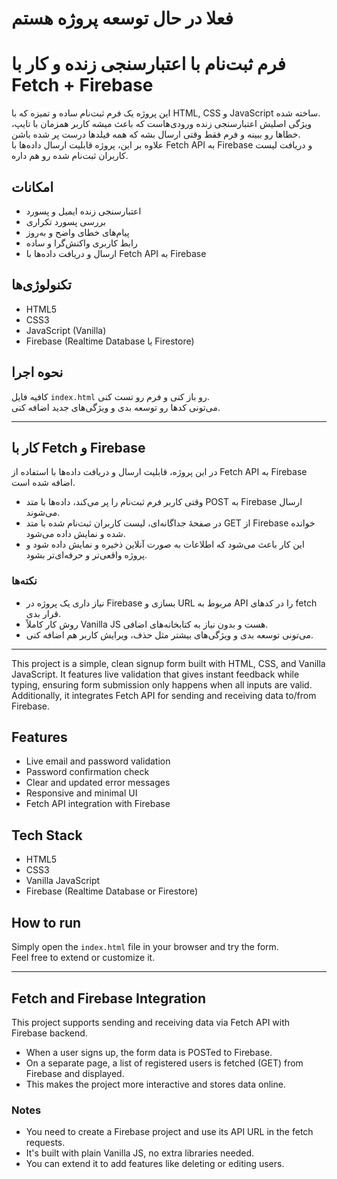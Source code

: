 # فعلا در حال توسعه پروژه هستم 
# فرم ثبت‌نام با اعتبارسنجی زنده و کار با Fetch + Firebase

این پروژه یک فرم ثبت‌نام ساده و تمیزه که با HTML, CSS و JavaScript ساخته شده.  
ویژگی اصلیش اعتبارسنجی زنده ورودی‌هاست که باعث میشه کاربر همزمان با تایپ، خطاها رو ببینه و فرم فقط وقتی ارسال بشه که همه فیلدها درست پر شده باشن.  
علاوه بر این، پروژه قابلیت ارسال داده‌ها با Fetch API به Firebase و دریافت لیست کاربران ثبت‌نام شده رو هم داره.

## امکانات
- اعتبارسنجی زنده ایمیل و پسورد  
- بررسی پسورد تکراری  
- پیام‌های خطای واضح و به‌روز  
- رابط کاربری واکنش‌گرا و ساده  
- ارسال و دریافت داده‌ها با Fetch API به Firebase

## تکنولوژی‌ها
- HTML5  
- CSS3  
- JavaScript (Vanilla)  
- Firebase (Realtime Database یا Firestore)

## نحوه اجرا
کافیه فایل `index.html` رو باز کنی و فرم رو تست کنی.  
می‌تونی کدها رو توسعه بدی و ویژگی‌های جدید اضافه کنی.

---

## کار با Fetch و Firebase

در این پروژه، قابلیت ارسال و دریافت داده‌ها با استفاده از Fetch API به Firebase اضافه شده است.  
- وقتی کاربر فرم ثبت‌نام را پر می‌کند، داده‌ها با متد POST به Firebase ارسال می‌شوند.  
- در صفحهٔ جداگانه‌ای، لیست کاربران ثبت‌نام شده با متد GET از Firebase خوانده شده و نمایش داده می‌شود.  
- این کار باعث می‌شود که اطلاعات به صورت آنلاین ذخیره و نمایش داده شود و پروژه واقعی‌تر و حرفه‌ای‌تر بشود.

### نکته‌ها  
- نیاز داری یک پروژه در Firebase بسازی و URL مربوط به API را در کدهای fetch قرار بدی.  
- روش کار کاملاً Vanilla JS هست و بدون نیاز به کتابخانه‌های اضافی.  
- می‌تونی توسعه بدی و ویژگی‌های بیشتر مثل حذف، ویرایش کاربر هم اضافه کنی.

---

This project is a simple, clean signup form built with HTML, CSS, and Vanilla JavaScript. It features live validation that gives instant feedback while typing, ensuring form submission only happens when all inputs are valid.  
Additionally, it integrates Fetch API for sending and receiving data to/from Firebase.

## Features
- Live email and password validation  
- Password confirmation check  
- Clear and updated error messages  
- Responsive and minimal UI  
- Fetch API integration with Firebase

## Tech Stack
- HTML5  
- CSS3  
- Vanilla JavaScript  
- Firebase (Realtime Database or Firestore)

## How to run
Simply open the `index.html` file in your browser and try the form.  
Feel free to extend or customize it.

---

## Fetch and Firebase Integration

This project supports sending and receiving data via Fetch API with Firebase backend.  
- When a user signs up, the form data is POSTed to Firebase.  
- On a separate page, a list of registered users is fetched (GET) from Firebase and displayed.  
- This makes the project more interactive and stores data online.

### Notes  
- You need to create a Firebase project and use its API URL in the fetch requests.  
- It's built with plain Vanilla JS, no extra libraries needed.  
- You can extend it to add features like deleting or editing users.
